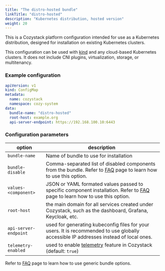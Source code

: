 ```yaml
---
title: "The distro-hosted bundle"
linkTitle: "distro-hosted"
description: "Kubernetes distribution, hosted version"
weight: 20
---
```


This is a Cozystack platform configuration intended for use as a Kubernetes distribution, designed for installation on existing Kubernetes clusters.

This configuration can be used with [kind](https://kind.sigs.k8s.io/) and any cloud-based Kubernetes clusters.
It does not include CNI plugins, virtualization, storage, or multitenancy.

### Example configuration

```yaml
apiVersion: v1
kind: ConfigMap
metadata:
  name: cozystack
  namespace: cozy-system
data:
  bundle-name: "distro-hosted"
  root-host: example.org
  api-server-endpoint: https://192.168.100.10:6443
```

### Configuration parameters

| option | description |
|--------|-------------|
| `bundle-name` | Name of bundle to use for installation |
| `bundle-disable` | Comma-separated list of disabled components from the bundle. Refer to [FAQ](/docs/faq/#how-to-disable-some-components-from-bundle) page to learn how to use this option. |
| `values-<component>` | JSON or YAML formated values passed to specific component installation. Refer to [FAQ](/docs/faq/#how-to-overwrite-parameters-for-specific-components) page to learn how to use this option. |
| `root-host` | the main domain for all services created under Cozystack, such as the dashboard, Grafana, Keycloak, etc. |
| `api-server-endpoint` | used for generating kubeconfig files for your users. It is recommended to use globally accessible IP addresses instead of local ones. |
| `telemetry-enabled` | used to enable [telemetry](/docs/telemetry/) feature in Cozystack (default: `true`) |

Refer to [FAQ](/docs/faq/#bundles) page to learn how to use generic bundle options.
